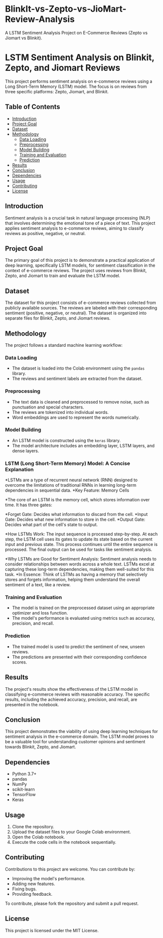 # BlinkIt-vs-Zepto-vs-JioMart-Review-Analysis
A LSTM Sentiment Analysis Project on E-Commerce Reviews (Zepto vs Jiomart vs Blinkit).
# LSTM Sentiment Analysis on Blinkit, Zepto, and Jiomart Reviews

This project performs sentiment analysis on e-commerce reviews using a Long Short-Term Memory (LSTM) model. The focus is on reviews from three specific platforms: Zepto, Jiomart, and Blinkit.

## Table of Contents

* [Introduction](#introduction)
* [Project Goal](#project-goal)
* [Dataset](#dataset)
* [Methodology](#methodology)
  * [Data Loading](#data-loading)
  * [Preprocessing](#preprocessing)
  * [Model Building](#model-building)
  * [Training and Evaluation](#training-and-evaluation)
  * [Prediction](#prediction)
* [Results](#results)
* [Conclusion](#conclusion)
* [Dependencies](#dependencies)
* [Usage](#usage)
* [Contributing](#contributing)
* [License](#license)

## Introduction

Sentiment analysis is a crucial task in natural language processing (NLP) that involves determining the emotional tone of a piece of text. This project applies sentiment analysis to e-commerce reviews, aiming to classify reviews as positive, negative, or neutral.

## Project Goal

The primary goal of this project is to demonstrate a practical application of deep learning, specifically LSTM models, for sentiment classification in the context of e-commerce reviews. The project uses reviews from Blinkit, Zepto, and Jiomart to train and evaluate the LSTM model.

## Dataset

The dataset for this project consists of e-commerce reviews collected from publicly available sources. The reviews are labeled with their corresponding sentiment (positive, negative, or neutral). The dataset is organized into separate files for Blinkit, Zepto, and Jiomart reviews.

## Methodology

The project follows a standard machine learning workflow:

### Data Loading

* The dataset is loaded into the Colab environment using the `pandas` library.
* The reviews and sentiment labels are extracted from the dataset.

### Preprocessing

* The text data is cleaned and preprocessed to remove noise, such as punctuation and special characters.
* The reviews are tokenized into individual words.
* Word embeddings are used to represent the words numerically.

### Model Building

* An LSTM model is constructed using the `keras` library.
* The model architecture includes an embedding layer, LSTM layers, and dense layers.

### LSTM (Long Short-Term Memory) Model: A Concise Explanation
*LSTMs are a type of recurrent neural network (RNN) designed to overcome the limitations of traditional RNNs in learning long-term dependencies in sequential data.
*Key Feature: Memory Cells

*The core of an LSTM is the memory cell, which stores information over time. It has three gates:

*Forget Gate: Decides what information to discard from the cell.
*Input Gate: Decides what new information to store in the cell.
*Output Gate: Decides what part of the cell's state to output.

*How LSTMs Work:
The input sequence is processed step-by-step.
At each step, the LSTM cell uses its gates to update its state based on the current input and previous state.
This process continues until the entire sequence is processed.
The final output can be used for tasks like sentiment analysis.

*Why LSTMs are Good for Sentiment Analysis:
Sentiment analysis needs to consider relationships between words across a whole text. LSTMs excel at capturing these long-term dependencies, making them well-suited for this task.
*In Essence:
Think of LSTMs as having a memory that selectively stores and forgets information, helping them understand the overall sentiment of a text, like a review.

### Training and Evaluation

* The model is trained on the preprocessed dataset using an appropriate optimizer and loss function.
* The model's performance is evaluated using metrics such as accuracy, precision, and recall.

### Prediction

* The trained model is used to predict the sentiment of new, unseen reviews.
* The predictions are presented with their corresponding confidence scores.

## Results

The project's results show the effectiveness of the LSTM model in classifying e-commerce reviews with reasonable accuracy. The specific results, including the achieved accuracy, precision, and recall, are presented in the notebook.

## Conclusion

This project demonstrates the viability of using deep learning techniques for sentiment analysis in the e-commerce domain. The LSTM model proves to be a valuable tool for understanding customer opinions and sentiment towards Blinkit, Zepto, and Jiomart.

## Dependencies

* Python 3.7+
* pandas
* NumPy
* scikit-learn
* TensorFlow
* Keras

## Usage

1. Clone the repository.
2. Upload the dataset files to your Google Colab environment.
3. Open the Colab notebook.
4. Execute the code cells in the notebook sequentially.

## Contributing

Contributions to this project are welcome. You can contribute by:

* Improving the model's performance.
* Adding new features.
* Fixing bugs.
* Providing feedback.

To contribute, please fork the repository and submit a pull request.

## License

This project is licensed under the MIT License.
